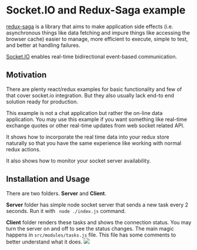 
# Socket.IO and Redux-Saga example

[redux-saga](https://github.com/redux-saga/redux-saga) is a library that aims to make application side effects (i.e. asynchronous things like data fetching and impure things like accessing the browser cache) easier to manage, more efficient to execute, simple to test, and better at handling failures.

[Socket.IO](https://github.com/socketio/socket.io) enables real-time bidirectional event-based communication.

## Motivation
There are plenty react/redux examples for basic functionality and few of that cover socket.io integration. But they also usually lack end-to end solution ready for production.  

This example is not a chat application but rather the on-line data application. You may use this example if you want something like real-time exchange quotes or other real-time updates from web socket related API.

It shows how to incorporate the real time data into your redux store naturally so that you have the same experience like working with normal redux actions. 

It also shows how to monitor your socket server availability.

## Installation and Usage
There are two folders. **Server** and **Client**.

**Server** folder has simple node socket server that sends a new task every 2 seconds.  Run it with ` node ./index.js` command.

**Client** folder renders these tasks and shows the connection status. You may turn the server on and off to see the status changes.  The main magic happens in `src/modules/tasks.js` file. This file has some comments to better understand what it does. 
<img src="https://github.com/slava-lu/saga-socket-example/blob/master/clientScreenshot.png" >